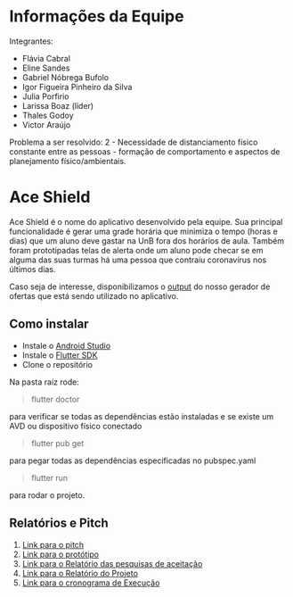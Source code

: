 # Informações da Equipe

Integrantes:

 - Flávia Cabral
 - Eline Sandes
 - Gabriel Nóbrega Bufolo
 - Igor Figueira Pinheiro da Silva
 - Julia Porfirio
 - Larissa Boaz (líder)
 - Thales Godoy
 - Victor Araújo

Problema a ser resolvido:
2 - Necessidade de distanciamento físico constante entre as pessoas - formação de comportamento e aspectos de planejamento físico/ambientais.

# Ace Shield

Ace Shield é o nome do aplicativo desenvolvido pela equipe. Sua principal funcionalidade é gerar uma grade horária que minimiza o tempo (horas e dias) que um aluno deve gastar na UnB fora dos horários de aula. Também foram prototipadas telas de alerta onde um aluno pode checar se em alguma das suas turmas há uma pessoa que contraiu coronavírus nos últimos dias.

Caso seja de interesse, disponibilizamos o [output](https://github.com/COVIDAS-UnB/Ace-Shield/blob/master/relatorios/oferta.txt) do nosso gerador de ofertas que está sendo utilizado no aplicativo.

## Como instalar

 - Instale o [Android Studio](https://developer.android.com/studio/)
 - Instale o [Flutter SDK](https://flutter.dev/docs/get-started/install)
 - Clone o repositório
 
 Na pasta raíz rode:

> flutter doctor

para verificar se todas as dependências estão instaladas e se existe um AVD ou dispositivo físico conectado

> flutter pub get

para pegar todas as dependências especificadas no pubspec.yaml

> flutter run

para rodar o projeto.

## Relatórios e Pitch

 1. [Link para o pitch](https://www.youtube.com/watch?v=wvuKBZ_Fj5M)
 2. [Link para o protótipo](https://www.figma.com/proto/HQgr6sv1utWoYJsu1hIH1O/Ace-Shield-App?node-id=7:70&scaling=scale-down)
 3. [Link para o Relatório das pesquisas de aceitação](https://github.com/COVIDAS-UnB/Ace-Shield/blob/master/relatorios/RELAT%C3%93RIOS_OPINI%C3%83O_COMUNIDADE.pdf)
 4. [Link para o Relatório do Projeto](https://github.com/COVIDAS-UnB/Ace-Shield/blob/master/relatorios/DocumentoDeEntregaParaAvalia%C3%A7%C3%A3o.pdf)
 5. [Link para o cronograma de Execução](https://github.com/COVIDAS-UnB/Ace-Shield/blob/master/relatorios/Anexo_2_v2.pdf)
